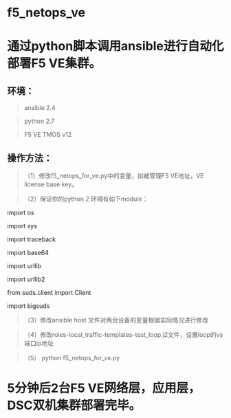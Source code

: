 # f5_netops_ve
通过python脚本调用ansible进行自动化部署F5 VE集群。 
===============================================

环境：
-----------------------------------------------
> ansible 2.4 

> python 2.7

> F5 VE TMOS v12

操作方法：
-----------------------------------------------


>（1）修改f5_netops_for_ve.py中的变量，如被管理F5 VE地址，VE license base key。

>（2）保证你的python 2 环境有如下module：

import os

import sys

import traceback

import base64

import urllib

import urllib2

from suds.client import Client

import bigsuds

>（3）修改ansible host 文件对两台设备的变量根据实际情况进行修改

>（4）修改roles-local_traffic-templates-test_loop.j2文件，设置loop的vs端口ip地址

>（5） python f5_netops_for_ve.py

5分钟后2台F5 VE网络层，应用层，DSC双机集群部署完毕。
===============================================
